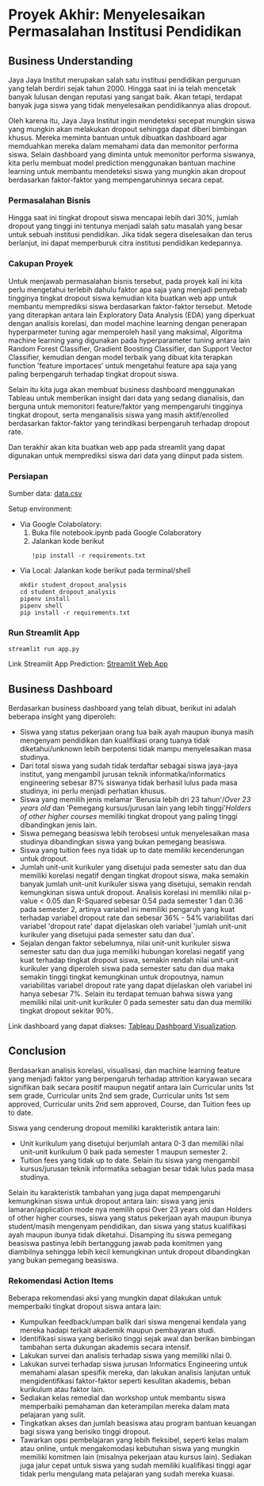 # Proyek Akhir: Menyelesaikan Permasalahan Institusi Pendidikan

## Business Understanding

Jaya Jaya Institut merupakan salah satu institusi pendidikan perguruan yang telah berdiri sejak tahun 2000. Hingga saat ini ia telah mencetak banyak lulusan dengan reputasi yang sangat baik. Akan tetapi, terdapat banyak juga siswa yang tidak menyelesaikan pendidikannya alias dropout.

Oleh karena itu, Jaya Jaya Institut ingin mendeteksi secepat mungkin siswa yang mungkin akan melakukan dropout sehingga dapat diberi bimbingan khusus. Mereka meminta bantuan untuk dibuatkan dashboard agar memduahkan mereka dalam memahami data dan memonitor performa siswa.
Selain dashboard yang diminta untuk memonitor performa siswanya, kita perlu membuat model prediction menggunakan bantuan machine learning untuk membantu mendeteksi siswa yang mungkin akan dropout berdasarkan faktor-faktor yang mempengaruhinnya secara cepat.

### Permasalahan Bisnis

Hingga saat ini tingkat dropout siswa mencapai lebih dari 30%, jumlah dropout yang tinggi ini tentunya menjadi salah satu masalah yang besar untuk sebuah institusi pendidikan. Jika tidak segera diselesaikan dan terus berlanjut, ini dapat memperburuk citra institusi pendidikan kedepannya.

### Cakupan Proyek

Untuk menjawab permasalahan bisnis tersebut, pada proyek kali ini kita perlu mengetahui terlebih dahulu faktor apa saja yang menjadi penyebab tingginya tingkat dropout siswa kemudian kita buatkan web app untuk membantu memprediksi siswa berdasarkan faktor-faktor tersebut. Metode yang diterapkan antara lain Exploratory Data Analysis (EDA) yang diperkuat dengan analisis korelasi, dan model machine learning dengan penerapan hyperparmeter tuning agar memperoleh hasil yang maksimal, Algoritma machine learning yang digunakan pada hyperparameter tuning antara lain Random Forest Classifier, Gradient Boosting Classifier, dan Support Vector Classifier, kemudian dengan model terbaik yang dibuat kita terapkan function 'feature importaces' untuk mengetahui feature apa saja yang paling berpengaruh terhadap tingkat dropout siswa.

Selain itu kita juga akan membuat business dashboard menggunakan Tableau untuk memberikan insight dari data yang sedang dianalisis, dan berguna untuk memonitori feature/faktor yang mempengaruhi tingginya tingkat dropout, serta menganalisis siswa yang masih aktif/enrolled berdasarkan faktor-faktor yang terindikasi berpengaruh terhadap dropout rate.

Dan terakhir akan kita buatkan web app pada streamlit yang dapat digunakan untuk memprediksi siswa dari data yang diinput pada sistem.

### Persiapan

Sumber data: [data.csv](https://raw.githubusercontent.com/dicodingacademy/dicoding_dataset/main/students_performance/data.csv)

Setup environment:
- Via Google Colabolatory:
   1. Buka file notebook.ipynb pada Google Colaboratory
   2. Jalankan kode berikut
      ```
      !pip install -r requirements.txt
      ```
- Via Local:
   Jalankan kode berikut pada terminal/shell
   ```
   mkdir student_dropout_analysis
   cd student_dropout_analysis
   pipenv install
   pipenv shell
   pip install -r requirements.txt
   ```

### Run Streamlit App

```
streamlit run app.py
```
Link Streamlit App Prediction: [Streamlit Web App](https://student-dropout-analysis-msyarif.streamlit.app/)

## Business Dashboard

Berdasarkan business dashboard yang telah dibuat, berikut ini adalah beberapa insight yang diperoleh:
- Siswa yang status pekerjaan orang tua baik ayah maupun ibunya masih mengenyam pendidikan dan kualifikasi orang tuanya tidak diketahui/unknown lebih berpotensi tidak mampu menyelesaikan masa studinya.
- Dari total siswa yang sudah tidak terdaftar sebagai siswa jaya-jaya institut, yang mengambil jurusan teknik informatika/informatics engineering sebesar 87% siswanya tidak berhasil lulus pada masa studinya, ini perlu menjadi perhatian khusus.
- Siswa yang memilih jenis melamar 'Berusia lebih dri 23 tahun'/*Over 23 years old* dan 'Pemegang kursus/jurusan lain yang lebih tinggi'*Holders of other higher courses* memiliki tingkat dropout yang paling tinggi dibandingkan jenis lain.
- Siswa pemegang beasiswa lebih terobsesi untuk menyelesaikan masa studinya dibandingkan siswa yang bukan pemegang beasiswa.
- Siswa yang tuition fees nya tidak up to date memiliki kecenderungan untuk dropout.
- Jumlah unit-unit kurikuler yang disetujui pada semester satu dan dua memiliki korelasi negatif dengan tingkat dropout siswa, maka semakin banyak jumlah unit-unit kurikuler siswa yang disetujui, semakin rendah kemungkinan siswa untuk dropout. Analisis korelasi ini memiliki nilai p-value < 0.05 dan R-Squared sebesar 0.54 pada semester 1 dan 0.36 pada semester 2, artinya variabel ini memiliki pengaruh yang kuat terhadap variabel dropout rate dan sebesar 36% - 54% variabilitas dari variabel 'dropout rate' dapat dijelaskan oleh variabel 'jumlah unit-unit kurikuler yang disetujui pada semester satu dan dua'.
- Sejalan dengan faktor sebelumnya, nilai unit-unit kurikuler siswa semester satu dan dua juga memiliki hubungan korelasi negatif yang kuat terhadap tingkat dropout siswa, semakin rendah nilai unit-unit kurikuler yang diperoleh siswa pada semester satu dan dua maka semakin tinggi tingkat kemungkinan untuk dropoutnya, namun variabilitas variabel dropout rate yang dapat dijelaskan oleh variabel ini hanya sebesar 7%. Selain itu terdapat temuan bahwa siswa yang memiliki nilai unit-unit kurikuler 0 pada semester satu dan dua memiliki tingkat dropout sekitar 90%. 

Link dashboard yang dapat diakses: [Tableau Dashboard Visualization](https://public.tableau.com/views/studentperformanceanalysis_17181749958020/Home?:language=en-US&:sid=&:display_count=n&:origin=viz_share_link).

## Conclusion

Berdasarkan analisis korelasi, visualisasi, dan machine learning feature yang menjadi faktor yang berpengaruh terhadap attrition karyawan secara signifikan baik secara positif maupun negatif antara lain Curricular units 1st sem grade, Curricular units 2nd sem grade, Curricular units 1st sem approved, Curricular units 2nd sem approved, Course, dan Tuition fees up to date.

Siswa yang cenderung dropout memiliki karakteristik antara lain:
- Unit kurikulum yang disetujui berjumlah antara 0-3 dan memiliki nilai unit-unit kurikulum 0 baik pada semester 1 maupun semester 2.
- Tuition fees yang tidak up to date.
Selain itu siswa yang mengambil kursus/jurusan teknik informatika sebagian besar tidak lulus pada masa studinya.

Selain itu karakteristik tambahan yang juga dapat mempengaruhi kemungkinan siswa untuk dropout antara lain: siswa yang jenis lamaran/application mode nya memilih opsi Over 23 years old dan Holders of other higher courses, siswa yang status pekerjaan ayah maupun ibunya student/masih mengenyam pendidikan, dan siswa yang status kualifikasi ayah maupun ibunya tidak diketahui. Disamping itu siswa pemegang beasiswa pastinya lebih bertanggung jawab pada komitmen yang diambilnya sehingga lebih kecil kemungkinan untuk dropout dibandingkan yang bukan pemegang beasiswa.

### Rekomendasi Action Items

Beberapa rekomendasi aksi yang mungkin dapat dilakukan untuk memperbaiki tingkat dropout siswa antara lain:
- Kumpulkan feedback/umpan balik dari siswa mengenai kendala yang mereka hadapi terkait akademik maupun pembayaran studi.
- Identifikasi siswa yang berisiko tinggi sejak awal dan berikan bimbingan tambahan serta dukungan akademis secara intensif.
- Lakukan survei dan analisis terhadap siswa yang memiliki nilai 0.
-  Lakukan survei terhadap siswa jurusan Informatics Engineering untuk memahami alasan spesifik mereka, dan lakukan analisis lanjutan untuk mengidentifikasi faktor-faktor seperti kesulitan akademis, beban kurikulum atau faktor lain.
- Sediakan kelas remedial dan workshop untuk membantu siswa memperbaiki pemahaman dan keterampilan mereka dalam mata pelajaran yang sulit.
- Tingkatkan akses dan jumlah beasiswa atau program bantuan keuangan bagi siswa yang berisiko tinggi dropout.
- Tawarkan opsi pembelajaran yang lebih fleksibel, seperti kelas malam atau online, untuk mengakomodasi kebutuhan siswa yang mungkin memiliki komitmen lain (misalnya pekerjaan atau kursus lain). Sediakan juga jalur cepat untuk siswa yang sudah memiliki kualifikasi tinggi agar tidak perlu mengulang mata pelajaran yang sudah mereka kuasai.